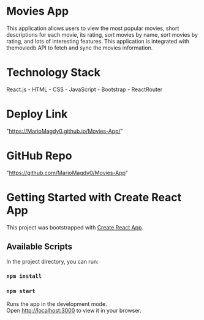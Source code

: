 # Movies App

This application allows users to view the most popular movies, short descriptions for each movie, its rating, sort movies by name, sort movies by rating, and lots of interesting features.
This application is integrated with themoviedb API to fetch and sync the movies information.

# Technology Stack

React.js - HTML - CSS - JavaScript - Bootstrap - ReactRouter

# Deploy Link

"https://MarioMagdy0.github.io/Movies-App/"

# GitHub Repo

"https://github.com/MarioMagdy0/Movies-App"

# Getting Started with Create React App

This project was bootstrapped with [Create React App](https://github.com/facebook/create-react-app).

## Available Scripts

In the project directory, you can run:

### `npm install`

### `npm start`

Runs the app in the development mode.\
Open [http://localhost:3000](http://localhost:3000) to view it in your browser.
